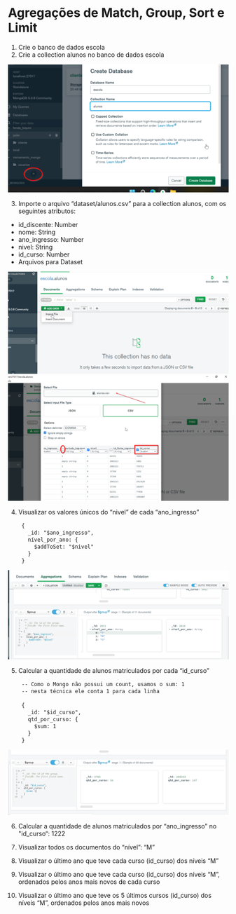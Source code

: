# Agregações de Match, Group, Sort e Limit

1. Crie o banco de dados escola
2. Crie a collection alunos no banco de dados escola

<img src = "./img/01.png">

3. Importe o arquivo “dataset/alunos.csv” para a collection alunos, com os seguintes atributos:

- id_discente: Number
- nome: String
- ano_ingresso: Number
- nivel: String
- id_curso: Number
- Arquivos para Dataset

<img src = "./img/03A.png">

<img src = "./img/03B.png">

4. Visualizar os valores únicos do “nivel” de cada “ano_ingresso”

        {
          _id: "$ano_ingresso",
          nível_por_ano: {
            $addToSet: "$nivel"
          }
        }
        
<img src = "./img/04.png">

5. Calcular a quantidade de alunos matriculados por cada “id_curso”

        -- Como o Mongo não possui um count, usamos o sum: 1
        -- nesta técnica ele conta 1 para cada linha
        
        {
          _id: "$id_curso",
          qtd_por_curso: {
            $sum: 1
          }
        }

<img src = "./img/05.png">

6. Calcular a quantidade de alunos matriculados por “ano_ingresso” no "id_curso“: 1222



7. Visualizar todos os documentos do “nível”: “M”

8. Visualizar o último ano que teve cada curso (id_curso) dos níveis “M”

9. Visualizar o último ano que teve cada curso (id_curso) dos níveis “M”, ordenados pelos anos mais novos de cada curso

10. Visualizar o último ano que teve os 5 últimos cursos (id_curso) dos níveis “M”, ordenados pelos anos mais novos
